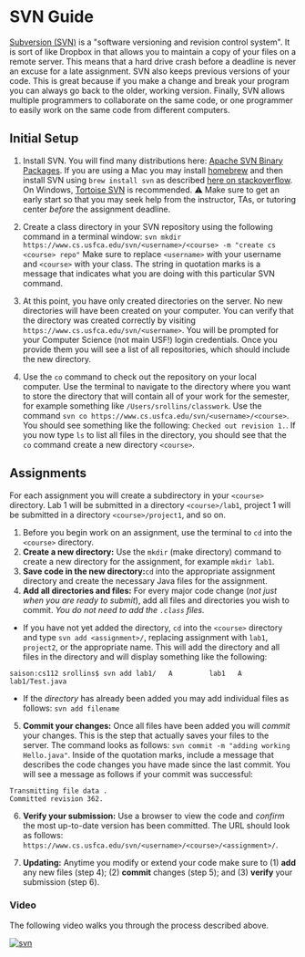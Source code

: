 SVN Guide
=========

[Subversion (SVN)](https://en.wikipedia.org/wiki/Apache_Subversion) is a "software versioning and revision control system". It is sort of like Dropbox in that allows you to maintain a copy of your files on a remote server. This means that a hard drive crash before a deadline is never an excuse for a late assignment. SVN also keeps previous versions of your code. This is great because if you make a change and break your program you can always go back to the older, working version. Finally, SVN allows multiple programmers to collaborate on the same code, or one programmer to easily work on the same code from different computers.

## Initial Setup

1. Install SVN. You will find many distributions here: [Apache SVN Binary Packages](https://subversion.apache.org/packages.html). If you are using a Mac you may install [homebrew](http://brew.sh/) and then install SVN using `brew install svn` as described [here on stackoverflow](http://stackoverflow.com/questions/19921714/command-line-svn-client-for-mac). On Windows, [Tortoise SVN](https://sourceforge.net/projects/tortoisesvn/) is recommended. :warning: Make sure to get an early start so that you may seek help from the instructor, TAs, or tutoring center *before* the assignment deadline.

2. Create a class directory in your SVN repository using the following command in a terminal window: `svn mkdir https://www.cs.usfca.edu/svn/<username>/<course> -m "create cs <course> repo"`
Make sure to replace `<username>` with your username and `<course>` with your class. The string in quotation marks is a message that indicates what you are doing with this particular SVN command.

3. At this point, you have only created directories on the server. No new directories will have been created on your computer. You can verify that the directory was created correctly by visiting `https://www.cs.usfca.edu/svn/<username>`. You will be prompted for your Computer Science (not main USF!) login credentials. Once you provide them you will see a list of all repositories, which should include the new directory.

4. Use the `co` command to check out the repository on your local computer. Use the terminal to navigate to the directory where you want to store the <course> directory that will contain all of your work for the semester, for example something like `/Users/srollins/classwork`. Use the command `svn co https://www.cs.usfca.edu/svn/<username>/<course>`. You should see something like the following: `Checked out revision 1.`. If you now type `ls` to list all files in the directory, you should see that the `co` command create a new directory `<course>`.

## Assignments

For each assignment you will create a subdirectory in your `<course>` directory. Lab 1 will be submitted in a directory `<course>/lab1`, project 1 will be submitted in a directory `<course>/project1`, and so on.

1. Before you begin work on an assignment, use the terminal to `cd` into the `<course>` directory. 
2. **Create a new directory:** Use the `mkdir` (make directory) command to create a new directory for the assignment, for example `mkdir lab1`.
3. **Save code in the new directory:**`cd` into the appropriate assignment directory and create the necessary Java files for the assignment. 
4. **Add all directories and files:** For every major code change (*not just when you are ready to submit*), add all files and directories you wish to commit. *You do not need to add the `.class` files.*
  - If you have not yet added the directory, `cd` into the `<course>` directory and type `svn add <assignment>/`, replacing assignment with `lab1`, `project2`, or the appropriate name. This will add the directory and all files in the directory and will display something like the following:  
   
  `
  saison:cs112 srollins$ svn add lab1/  
  A         lab1  
  A         lab1/Test.java  
  `
  - If the *directory* has already been added you may add individual files as follows: `svn add filename`

5. **Commit your changes:** Once all files have been added you will *commit* your changes. This is the step that actually saves your files to the server. The command looks as follows: `svn commit -m "adding working Hello.java"`. Inside of the quotation marks, include a message that describes the code changes you have made since the last commit. You will see a message as follows if your commit was successful:

  ```
  Transmitting file data .
  Committed revision 362.
  ```

6. **Verify your submission:** Use a browser to view the code and *confirm* the most up-to-date version has been committed. The URL should look as follows: `https://www.cs.usfca.edu/svn/<username>/<course>/<assignment>/`.

7. **Updating:** Anytime you modify or extend your code make sure to (1) **add** any  new files (step 4); (2) **commit** changes (step 5); and (3) **verify** your submission (step 6).
  
### Video

The following video walks you through the process described above.

[![svn](https://i.ytimg.com/vi/6jP6k71qe0c/0.jpg)](https://www.youtube.com/watch?v=6jP6k71qe0c)